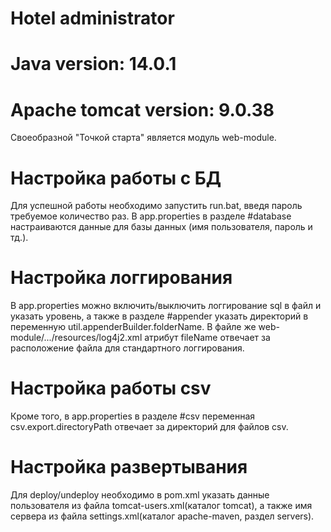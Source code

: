 # Hotel administrator

# Java version: 14.0.1

# Apache tomcat version: 9.0.38

Своеобразной "Точкой старта" является модуль web-module.
# Настройка работы с БД
Для успешной работы необходимо запустить run.bat, введя пароль требуемое количество раз. В app.properties в разделе #database настраиваются данные для базы данных (имя пользователя, пароль и тд.).

# Настройка логгирования
В app.properties можно включить/выключить логгирование sql в файл и указать уровень, а также в разделе #appender указать директорий в переменную 
util.appenderBuilder.folderName. В файле же web-module/.../resources/log4j2.xml атрибут fileName отвечает за расположение файла для стандартного логгирования.

# Настройка работы csv
Кроме того, в app.properties в разделе #csv переменная csv.export.directoryPath отвечает за директорий для файлов csv.

# Настройка развертывания
Для deploy/undeploy необходимо в pom.xml указать данные пользователя из файла tomcat-users.xml(каталог tomcat), а также имя сервера из файла
settings.xml(каталог apache-maven, раздел servers).